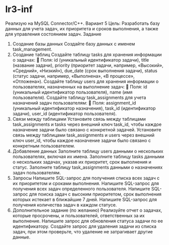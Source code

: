 # lr3-inf
Реализую на MySQL Connector/C++.
Вариант 5
Цель: Разработать базу данных для учета задач, их приоритета и сроков
выполнения, а также для управления состоянием задач.
Задание
1. Создание базы данных
Создайте базу данных с именем task_management.
2. Создание таблиц
Создайте таблицу tasks для хранения информации о задачах:
 Поля: id (уникальный идентификатор задачи), title (название задачи),
priority (приоритет задачи, например, «Высокий», «Средний»,
«Низкий»), due_date (срок выполнения задачи), status (статус задачи,
например, «Выполнена», «В процессе», «Отложена»).
Создайте таблицу users для хранения информации о пользователях,
назначенных на выполнение задач:
 Поля: id (уникальный идентификатор пользователя), name (имя
пользователя).
Создайте таблицу task_assignments для учета назначений задач
пользователям:
 Поля: assignment_id (уникальный идентификатор назначения), task_id
(идентификатор задачи), user_id (идентификатор пользователя).
3. Связи между таблицами
Установите связь между таблицами task_assignments и tasks через внешний
ключ task_id, чтобы каждое назначение задачи было связано с конкретной
задачей.
Установите связь между таблицами task_assignments и users через внешний
ключ user_id, чтобы каждое назначение задачи было связано с конкретным
пользователем.
4. Добавление данных
Заполните таблицу users данными о нескольких пользователях, включая их
имена.
Заполните таблицу tasks данными о нескольких задачах, указав их приоритет,
срок выполнения и статус.
Заполните таблицу task_assignments данными о назначениях задач
пользователям.
5. Запросы
Напишите SQL-запрос для получения списка всех задач с их приоритетом и
сроками выполнения.
Напишите SQL-запрос для получения всех задач определенного
пользователя.
Напишите SQL-запрос для поиска задач с высоким приоритетом, срок
выполнения которых истекает в ближайшие 7 дней.
Напишите SQL-запрос для получения количества задач в каждом статусе.
6. Дополнительное задание (по желанию)
Реализуйте отчет о задачах, которые просрочены, и пользователей,
ответственных за их выполнение.
Напишите запрос для обновления статуса задачи по ее идентификатору.
Создайте запрос для удаления задачи из списка задач, при этом проверьте,
что удаление не затрагивает другие данные.
